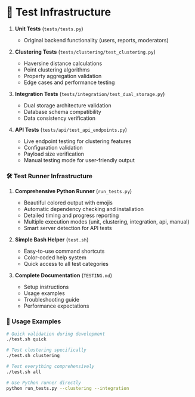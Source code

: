 # 🎯 Test Infrastructure 

1. **Unit Tests** (`tests/tests.py`)
   - Original backend functionality (users, reports, moderators)

2. **Clustering Tests** (`tests/clustering/test_clustering.py`)
   - Haversine distance calculations
   - Point clustering algorithms  
   - Property aggregation validation
   - Edge cases and performance testing

3. **Integration Tests** (`tests/integration/test_dual_storage.py`)
   - Dual storage architecture validation
   - Database schema compatibility
   - Data consistency verification

4. **API Tests** (`tests/api/test_api_endpoints.py`)
   - Live endpoint testing for clustering features
   - Configuration validation
   - Payload size verification
   - Manual testing mode for user-friendly output

### 🛠️ Test Runner Infrastructure

1. **Comprehensive Python Runner** (`run_tests.py`)
   - Beautiful colored output with emojis
   - Automatic dependency checking and installation
   - Detailed timing and progress reporting
   - Multiple execution modes (unit, clustering, integration, api, manual)
   - Smart server detection for API tests

2. **Simple Bash Helper** (`test.sh`)
   - Easy-to-use command shortcuts
   - Color-coded help system
   - Quick access to all test categories

3. **Complete Documentation** (`TESTING.md`)
   - Setup instructions
   - Usage examples
   - Troubleshooting guide
   - Performance expectations

### 🚀 Usage Examples

```bash
# Quick validation during development
./test.sh quick

# Test clustering specifically  
./test.sh clustering

# Test everything comprehensively
./test.sh all

# Use Python runner directly
python run_tests.py --clustering --integration
```
